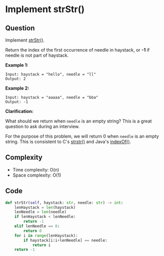 # Implement strStr\(\)

## Question

Implement [strStr\(\)](http://www.cplusplus.com/reference/cstring/strstr/).

Return the index of the first occurrence of needle in haystack, or **-1** if needle is not part of haystack.

**Example 1:**

```text
Input: haystack = "hello", needle = "ll"
Output: 2
```

**Example 2:**

```text
Input: haystack = "aaaaa", needle = "bba"
Output: -1
```

**Clarification:**

What should we return when `needle` is an empty string? This is a great question to ask during an interview.

For the purpose of this problem, we will return 0 when `needle` is an empty string. This is consistent to C's [strstr\(\)](http://www.cplusplus.com/reference/cstring/strstr/) and Java's [indexOf\(\)](https://docs.oracle.com/javase/7/docs/api/java/lang/String.html#indexOf%28java.lang.String%29).

## Complexity

* Time complexity: O\(n\)
* Space complexity: O\(1\)

## Code 

```python
def strStr(self, haystack: str, needle: str) -> int:
    lenHaystack = len(haystack)
    lenNeedle = len(needle)
    if lenHaystack < lenNeedle:
        return -1
    elif lenNeedle == 0:
        return 0
    for i in range(lenHaystack):
        if haystack[i:i+lenNeedle] == needle:
            return i
    return -1
```

